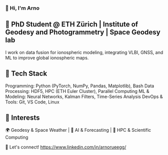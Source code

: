 ### 👋 Hi, I'm Arno
## 🚀 PhD Student @ ETH Zürich | Institute of Geodesy and Photogrammetry | Space Geodesy lab 
I work on data fusion for ionospheric modeling, integrating VLBI, GNSS, and ML to improve global ionospheric maps.

## 🔧 Tech Stack
Programming: Python (PyTorch, NumPy, Pandas, Matplotlib), Bash
Data Processing: HDF5, HPC (ETH Euler Cluster), Parallel Computing
ML & Modeling: Neural Networks, Kalman Filters, Time-Series Analysis
DevOps & Tools: Git, VS Code, Linux

## 📌 Interests
🌍 Geodesy & Space Weather | 🤖 AI & Forecasting | 🚀 HPC & Scientific Computing

🔗 Let's connect! https://www.linkedin.com/in/arnorueegg/

